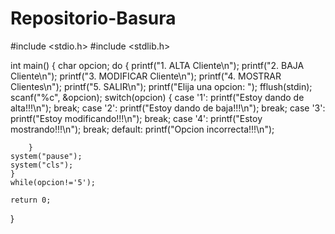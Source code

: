 # Repositorio-Basura
#include <stdio.h>
#include <stdlib.h>

int main()
{
    char opcion;
    do
    {
        printf("1. ALTA Cliente\n");
        printf("2. BAJA Cliente\n");
        printf("3. MODIFICAR Cliente\n");
        printf("4. MOSTRAR Clientes\n");
        printf("5. SALIR\n");
        printf("Elija una opcion: ");
        fflush(stdin);
        scanf("%c", &opcion);
        switch(opcion)
        {
            case '1':
                printf("Estoy dando de alta!!!\n");
                break;
            case '2':
                printf("Estoy dando de baja!!!\n");
                break;
            case '3':
                printf("Estoy modificando!!!\n");
                break;
            case '4':
                printf("Estoy mostrando!!!\n");
                break;
            default:
                printf("Opcion incorrecta!!!\n");

        }
    system("pause");
    system("cls");
    }
    while(opcion!='5');

    return 0;
}
